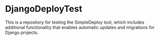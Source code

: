 # DjangoDeployTest
This is a repository for testing the SimpleDeploy tool, which includes additional functionality that enables automatic updates and migrations for Django projects.
